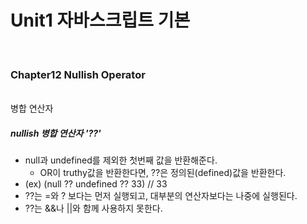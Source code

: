 # Unit1 자바스크립트 기본
<br>

### Chapter12 Nullish Operator
<br>
병합 연산자

##### nullish 병합 연산자 '??'

- null과 undefined를 제외한 첫번째 값을 반환해준다.
	- OR이 truthy값을 반환한다면, ??은 정의된(defined)값을 반환한다.
- (ex) (null ?? undefined ?? 33) // 33
- ??는 =와 ? 보다는 먼저 실행되고, 대부분의 연산자보다는 나중에 실행된다.
- ??는 &&나 ||와 함께 사용하지 못한다.